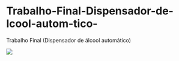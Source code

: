 # Trabalho-Final-Dispensador-de-lcool-autom-tico-
Trabalho Final (Dispensador de álcool automático)


<img src="Dispensador de álcool gel automático"> 
